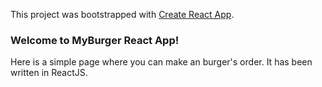This project was bootstrapped with [Create React App](https://github.com/facebookincubator/create-react-app).

### Welcome to MyBurger React App!
Here is a simple page where you can make an burger's order. It has been written in ReactJS.